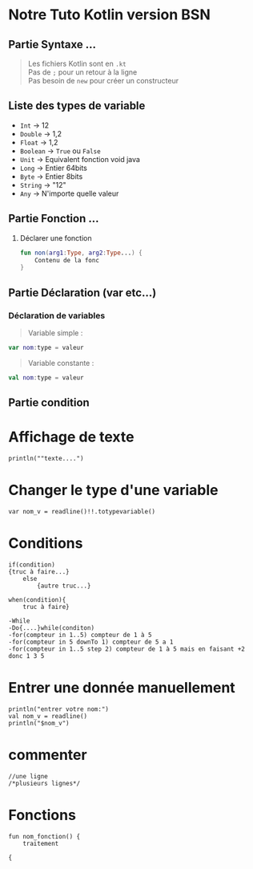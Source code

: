 # Notre Tuto Kotlin version BSN

## Partie Syntaxe ...

> Les fichiers Kotlin sont en `.kt` </br>
    Pas de `;` pour un retour à la ligne </br>
    Pas besoin de `new` pour créer un constructeur

## Liste des types de variable

* `Int` -> 12  
* `Double` -> 1,2  
* `Float` -> 1,2
* `Boolean` -> `True` ou `False`
* `Unit` -> Equivalent fonction void java
* `Long` -> Entier 64bits
* `Byte` -> Entier 8bits
* `String` -> "12"
* `Any` -> N'importe quelle valeur

## Partie Fonction ...

1. Déclarer une fonction
    ```kotlin
    fun non(arg1:Type, arg2:Type...) {
        Contenu de la fonc
    }
    ```

## Partie Déclaration (var etc...)

### Déclaration de variables

> Variable simple : 
```kotlin
var nom:type = valeur
``` 
> Variable constante : 
```kotlin
val nom:type = valeur
```

## Partie condition

# Affichage de texte
    println(""texte....")
# Changer le type d'une variable
    var nom_v = readline()!!.totypevariable()
# Conditions
    if(condition)
    {truc à faire...} 
        else 
            {autre truc...}

    when(condition){
        truc à faire}

    -While
    -Do{....}while(conditon)
    -for(compteur in 1..5) compteur de 1 à 5
    -for(compteur in 5 downTo 1) compteur de 5 a 1
    -for(compteur in 1..5 step 2) compteur de 1 à 5 mais en faisant +2 donc 1 3 5
# Entrer une donnée manuellement
    println("entrer votre nom:")
    val nom_v = readline()
    println("$nom_v")

# commenter
    //une ligne
    /*plusieurs lignes*/

# Fonctions
    fun nom_fonction() {
        traitement

    {
